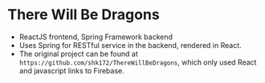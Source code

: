 # There Will Be Dragons
- ReactJS frontend, Spring Framework backend
- Uses Spring for RESTful service in the backend, rendered in React.
- The original project can be found at ```https://github.com/shk172/ThereWillBeDragons```, which only used React and javascript links to Firebase.
